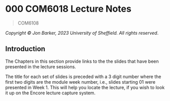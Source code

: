 # 000 COM6018 Lecture Notes

> COM6108

*Copyright &copy; Jon Barker, 2023 University of Sheffield. All rights reserved*.

## Introduction

The Chapters in this section provide links to the the slides that have been presented in the lecture sessions.

The title for each set of slides is preceded with a 3 digit number where the first two digits are the module week number, i.e., slides starting 01 were presented in Week 1. This will help you locate the lecture, if you wish to look it up on the Encore lecture capture system.
